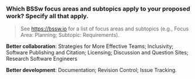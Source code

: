 ### Which BSSw focus areas and subtopics apply to your proposed work? Specify all that apply. 

> See <https://bssw.io> for a list of focus areas and subtopics (e.g., Focus Area:
> Planning; Subtopic: Requirements).

**Better collaboration**: Strategies for More Effective Teams; Inclusivity; Software
Publishing and Citation; Licensing; Discussion and Question Sites; Research Software
Engineers

**Better development**: Documentation; Revision Control; Issue Tracking.
